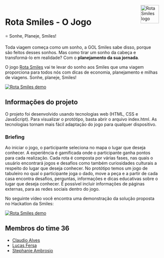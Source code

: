 <a href="https://jornadasmiles.netlify.app/">
    <img src="https://jornadasmiles.netlify.app/img/logo_rotasm.png" alt="Rota Smiles logo" title="Rota Smiles" align="right" height="60" />
</a>

Rota Smiles - O Jogo
======================

:star: Sonhe, Planeje, Smiles!

Toda viagem começa como um sonho, a GOL Smiles sabe disso, porque são feitos desses sonhos. Mas como tirar um sonho da cabeça e transformá-lo em realidade? Com o **planejamento da sua jornada**.

O jogo [Rota Smiles](https://jornadasmiles.netlify.app) vai te levar do sonho aos Smiles que uma viagem proporciona para todos nós com dicas de economia, planejamento e milhas de viagens. 
Sonhe, planeje, Smiles!

[![Rota Smiles demo](https://jornadasmiles.netlify.app/img/mapa1.png)](https://jornadasmiles.netlify.app/)


## Informações do projeto

O projeto foi desenvolvido usando tecnologias web (HTML, CSS e JavaScript). Para visualizar o protótipo, basta abrir o arquivo index.html. As tecnologias  tornam mais fácil adaptação do jogo para qualquer dispositivo. 

### Briefing
Ao iniciar o jogo, o participante seleciona no mapa o lugar que deseja conhecer. A experiência é gamificada onde o participante ganha pontos para cada realização. Cada rota é composta por várias fases, nas quais o usuário encontrará jogos e desafios como também curiosidades culturais a respeito do lugar que deseja conhecer. No protótipo temos um jogo de tabuleiro no qual o participante joga o dado, move a peça e a partir de cada casa encontra desafios, perguntas, informações e dicas educativas sobre o lugar que deseja conhecer. É possível incluir informações de páginas externas, para as redes sociais dentro do jogo.

No seguinte vídeo você encontra uma demonstração da solução proposta no Hackatlon da Smiles:

[![Rota Smiles demo](https://jornadasmiles.netlify.app/img/ytube_thumb.jpg)](https://www.youtube.com/watch?v=xGbmH2RHnMA)

## Membros do time 36

* [Claudio Alves](https://www.linkedin.com/in/claudioprof/)
* [Lucas Fersa](https://www.linkedin.com/in/lucasfersa/) 
* [Stephanie Ambrosio](https://www.linkedin.com/in/stephanie-ambrosio-944779205) 

